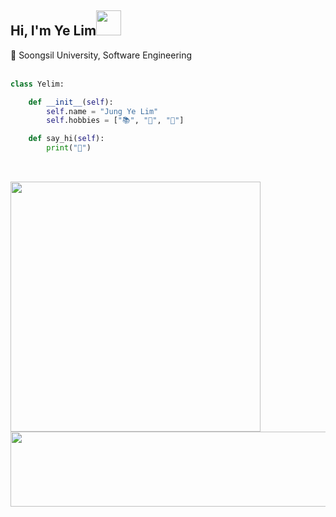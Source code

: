 <h2>Hi, I'm Ye Lim<img src="https://media.giphy.com/media/WUlplcMpOCEmTGBtBW/giphy.gif" width="40"></h2>
🏫 Soongsil University, Software Engineering

<br>
<br>




```python
class Yelim:

    def __init__(self):
        self.name = "Jung Ye Lim"
        self.hobbies = ["📚", "📝", "🎨"]

    def say_hi(self):
        print("👋")
        
```


<br>

<a href="https://github.com/devxb/gitanimals">
  <img src="https://render.gitanimals.org/farms/yel-m" width=400/>
</a>


<a href="https://github.com/devxb/gitanimals">
  <img
    src="https://render.gitanimals.org/lines/yel-m?pet-id=656789289033137948"
    width="600"
    height="120"
  />
</a>
  
